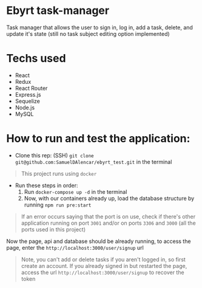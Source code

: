 # Ebyrt task-manager

  Task manager that allows the user to sign in, log in, add a task, delete, and update it's state (still no task subject editing option implemented)
 
 # Techs used
 
 * React
 * Redux
 * React Router
 * Express.js
 * Sequelize
 * Node.js
 * MySQL
 
# How to run and test the application:

 * Clone this rep: (SSH) `git clone git@github.com:SamuelDAlencar/ebyrt_test.git` in the terminal
 > This project runs using `docker`
 * Run these steps in order:
   1. Run `docker-compose up -d` in the terminal
   2. Now, with our containers already up, load the database structure by running `npm run pre:start`
  > If an error occurs saying that the port is on use, check if there's other application running on port `3001` and/or on ports `3306` and `3000` (all the ports used in this project)

Now the page, api and database should be already running, to access the page, enter the `http://localhost:3000/user/signup` url
  > Note, you can't add or delete tasks if you aren't logged in, so first create an account. If you already signed in but restarted the page, access the url `http://localhost:3000/user/signup` to recover the token
